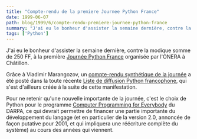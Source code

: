 ```yaml
---
title: "Compte-rendu de la premiere Journee Python France"
date: 1999-06-07
path: blog/1999/6/compte-rendu-premiere-journee-python-france
summary: "J'ai eu le bonheur d'assister la semaine dernière, contre la modique somme de 250 FF, à la première Journée Python France organisée par l'ONERA à Châtillon."
tags: ['Python']
---
```


<P>J'ai eu le bonheur d'assister la semaine dernière,
contre la modique somme de 250 FF, à la première <A HREF="http://www.onera.fr/congres/jpf001/index.html">Journée Python
France</A> organisée par l'ONERA à Châtillon.</P>

<P>Grâce à Vladimir Marangozov, un <A HREF="http://www.linux-center.org/articles/9906/jpf.txt">compte-rendu
synthétique de la journée</A> a été posté dans la toute récente <A HREF="http://www.aful.org/mailman/listinfo/python">Liste de diffusion
Python francophone</A>, qui s'est d'ailleurs créée à la suite de cette
manifestation.</P>

<P>Pour ne retenir qu'une nouvelle importante de la
journée, c'est le choix de Python pour le programme <A HREF="http://www.python.org/doc/essays/everybody.html">Computer
Programming for Everybody</A> du DARPA, ce qui devrait permettre de
financer une partie importante du développement du langage
(et en particulier de la version 2.0, annoncée de façon putative
pour 2001, et qui impliquera une réécriture complète du système) au cours des
années qui viennent.</P>


